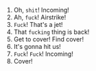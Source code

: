 1. Oh, `shit`! Incoming!
2. Ah, `fuck`! Airstrike!
3. `Fuck`! That's a jet!
4. That `fucking` thing is back!
5. Get to cover! Find cover!
6. It's gonna hit us!
7. `Fuck`! `Fuck`! Incoming!
8. Cover!